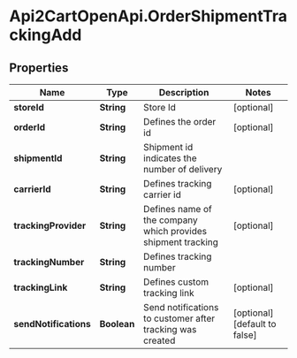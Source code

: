 # Api2CartOpenApi.OrderShipmentTrackingAdd

## Properties

Name | Type | Description | Notes
------------ | ------------- | ------------- | -------------
**storeId** | **String** | Store Id | [optional] 
**orderId** | **String** | Defines the order id | [optional] 
**shipmentId** | **String** | Shipment id indicates the number of delivery | 
**carrierId** | **String** | Defines tracking carrier id | [optional] 
**trackingProvider** | **String** | Defines name of the company which provides shipment tracking | [optional] 
**trackingNumber** | **String** | Defines tracking number | 
**trackingLink** | **String** | Defines custom tracking link | [optional] 
**sendNotifications** | **Boolean** | Send notifications to customer after tracking was created | [optional] [default to false]


